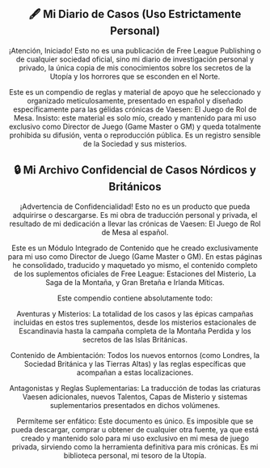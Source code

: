 <div style="text-align: center">

## 🖋️ Mi Diario de Casos (Uso Estrictamente Personal)
¡Atención, Iniciado! Esto no es una publicación de Free League Publishing o de cualquier sociedad oficial, sino mi diario de investigación personal y privado, la única copia de mis conocimientos sobre los secretos de la Utopía y los horrores que se esconden en el Norte.

Este es un compendio de reglas y material de apoyo que he seleccionado y organizado meticulosamente, presentado en español y diseñado específicamente para las gélidas crónicas de Vaesen: El Juego de Rol de Mesa. Insisto: este material es solo mío, creado y mantenido para mi uso exclusivo como Director de Juego (Game Master o GM) y queda totalmente prohibida su difusión, venta o reproducción pública. Es un registro sensible de la Sociedad y sus misterios.

## 🔒 Mi Archivo Confidencial de Casos Nórdicos y Británicos
¡Advertencia de Confidencialidad! Esto no es un producto que pueda adquirirse o descargarse. Es mi obra de traducción personal y privada, el resultado de mi dedicación a llevar las crónicas de Vaesen: El Juego de Rol de Mesa al español.

Este es un Módulo Integrado de Contenido que he creado exclusivamente para mi uso como Director de Juego (Game Master o GM). En estas páginas he consolidado, traducido y maquetado yo mismo, el contenido completo de los suplementos oficiales de Free League: Estaciones del Misterio, La Saga de la Montaña, y Gran Bretaña e Irlanda Míticas.

Este compendio contiene absolutamente todo:

Aventuras y Misterios: La totalidad de los casos y las épicas campañas incluidas en estos tres suplementos, desde los misterios estacionales de Escandinavia hasta la campaña completa de la Montaña Perdida y los secretos de las Islas Británicas.

Contenido de Ambientación: Todos los nuevos entornos (como Londres, la Sociedad Británica y las Tierras Altas) y las reglas específicas que acompañan a estas localizaciones.

Antagonistas y Reglas Suplementarias: La traducción de todas las criaturas Vaesen adicionales, nuevos Talentos, Capas de Misterio y sistemas suplementarios presentados en dichos volúmenes.

Permíteme ser enfático: Este documento es único. Es imposible que se pueda descargar, comprar u obtener de cualquier otra fuente, ya que está creado y mantenido solo para mi uso exclusivo en mi mesa de juego privada, sirviendo como la herramienta definitiva para mis crónicas. Es mi biblioteca personal, mi tesoro de la Utopía.

</div>
